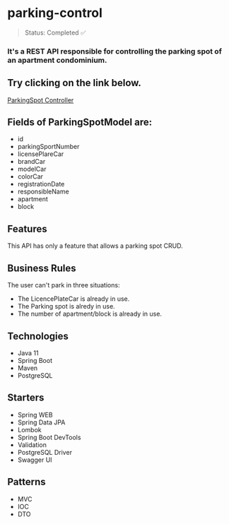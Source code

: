 <h1>parking-control</h1>

> Status: Completed ✅

### It's a REST API responsible for controlling the parking spot of an apartment condominium.

## Try clicking on the link below.
<a href="https://maxprogrammer-parking-control.herokuapp.com/swagger-ui.html" target="_blank" rel="noopener noreferrer">ParkingSpot Controller</a>

## Fields of ParkingSpotModel are:
+ id
+ parkingSportNumber
+ licensePlareCar
+ brandCar
+ modelCar
+ colorCar
+ registrationDate
+ responsibleName
+ apartment
+ block

## Features
This API has only a feature that allows a parking spot CRUD.

## Business Rules
The user can't park in three situations:
+ The LicencePlateCar is already in use.
+ The Parking spot is alredy in use.
+ The number of apartment/block is already in use.

## Technologies
+ Java 11
+ Spring Boot
+ Maven
+ PostgreSQL

## Starters
+ Spring WEB
+ Spring Data JPA
+ Lombok
+ Spring Boot DevTools
+ Validation
+ PostgreSQL Driver
+ Swagger UI

## Patterns
+ MVC
+ IOC
+ DTO

